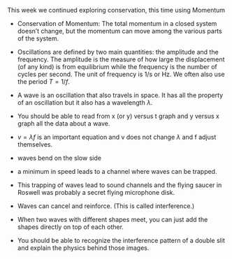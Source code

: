 This week we continued exploring conservation, this time using Momentum

* Conservation of Momentum: The total momentum in a closed system doesn’t change, but the momentum can move among the various parts of the system.



* Oscillations are defined by two main quantities: the amplitude and the frequency. The amplitude is the measure of how large the displacement \(of any kind\) is from equilibrium while the frequency is the number of cycles per second. The unit of frequency is 1/s or Hz. We often also use the period $T = 1/f$.
* A wave is an oscillation that also travels in space. It has all the property of an oscillation but it also has a wavelength $\lambda$.
* You should be able to read from x \(or y\) versus t graph and y versus x graph all the data about a wave.
* $v=\lambda f$ is an important equation and v does not change $\lambda$ and f adjust themselves.
* waves bend on the slow side
* a minimum in speed leads to a channel where waves can be trapped.
* This trapping of waves lead to sound channels and the flying saucer in Roswell was probably a secret flying microphone disk.

* Waves can cancel and reinforce. \(This is called interference.\)

* When two waves with different shapes meet, you can just add the shapes directly on top of each other.
* You should be able to recognize the interference pattern of a double slit and explain the physics behind those images.



